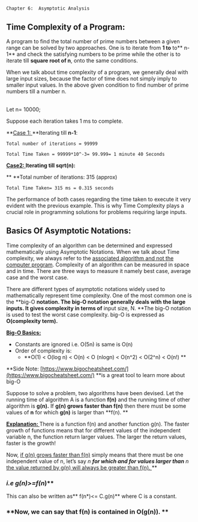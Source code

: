 # 
    Chapter 6:  Asymptotic Analysis


## Time Complexity of a Program:

A program to find the total number of prime numbers between a given range can be solved by two approaches. One is to iterate from **1 to** to** n-1** and check the satisfying numbers to be prime while the other is to iterate till **square root of n**, onto the same conditions. 

When we talk about time complexity of a program, we generally deal with large input sizes, because the factor of time does not simply imply to smaller input values. In the above given condition to find number of prime numbers till a number n.

 \
Let n= 10000;

Suppose each iteration takes 1 ms to complete. 

**<span style="text-decoration:underline;">Case 1: </span>**Iterating till **n-1**: 

	Total number of iterations = 99999

	Total Time Taken = 99999*10^-3= 99.999= 1 minute 40 Seconds 

**<span style="text-decoration:underline;">Case2: </span>**Iterating till** sqrt(n):**

**	**Total number of iterations: 315 (approx)

	Total Time Taken= 315 ms = 0.315 seconds

 The performance of both cases regarding the time taken to execute it very evident with the previous example. This is why Time Complexity plays a crucial role in programming solutions for problems requiring large inputs. 


## Basics Of Asymptotic Notations:

Time complexity of an algorithm can be determined and expressed mathematically using Asymptotic Notations. When we talk about Time complexity, we always refer to the <span style="text-decoration:underline;">associated algorithm and not the computer program</span>. Complexity of an algorithm can be measured in space and in time. There are three ways to measure it namely best case, average case and the worst case.

There are different types of asymptotic notations widely used to mathematically represent time complexity. One of the most common one is the **big-O **notation. The big-O notation generally deals with the large inputs. It gives complexity in terms of** input size, N. **The big-O notation is used to test the worst case complexity. big-O is expressed as **O(complexity term).** 

**<span style="text-decoration:underline;">Big-O Basics:</span>**



*   Constants are ignored i.e. O(5n) is same is O(n)
*   Order of complexity is:
    *   **O(1) < O(log n) < O(n) < O (nlogn) < O(n^2) < O(2^n) < O(n!) **

**Side Note: [https://www.bigocheatsheet.com/](https://www.bigocheatsheet.com/) **is a great tool to learn more about big-O 

Suppose to solve a problem, two algorithms have been devised. Let the running time of algorithm A is a function **f(n)** and the running time of other algorithm is **g(n).** If **g(n) **grows faster than** f(n)** then there must be some values of **n** for which **g(n)** is larger than **f(n). **

**<span style="text-decoration:underline;">Explanation: </span>** There is a function f(n) and another function g(n). The faster growth of functions means that for different values of the independent variable n, the function return larger values. The larger the return values, faster is the growth!   

Now, <span style="text-decoration:underline;">if g(n) grows faster than f(n)</span> simply means that there must be one independent value of n, let’s say **n* **for which and for values larger than** n*<span style="text-decoration:underline;"> the value returned by g(n) will always be greater than f(n). </span>**


### **i.e g(n*)>=f(n*)**

This can also be written as** f(n*)<= C.g(n)** where C is a constant. 


### **Now, we can say that f(n) is contained in O(g(n)). **
